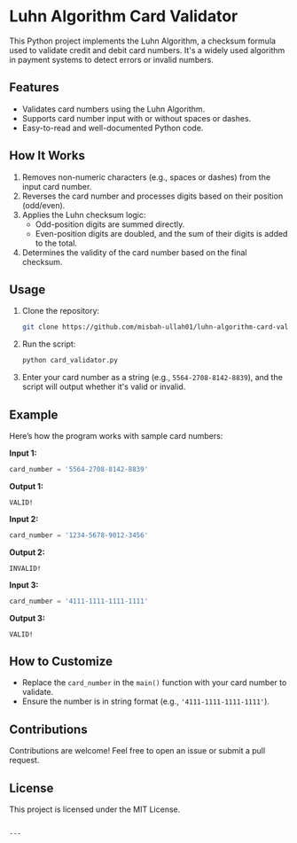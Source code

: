 
# Luhn Algorithm Card Validator

This Python project implements the Luhn Algorithm, a checksum formula used to validate credit and debit card numbers. It's a widely used algorithm in payment systems to detect errors or invalid numbers.

## Features
- Validates card numbers using the Luhn Algorithm.
- Supports card number input with or without spaces or dashes.
- Easy-to-read and well-documented Python code.

## How It Works
1. Removes non-numeric characters (e.g., spaces or dashes) from the input card number.
2. Reverses the card number and processes digits based on their position (odd/even).
3. Applies the Luhn checksum logic:
   - Odd-position digits are summed directly.
   - Even-position digits are doubled, and the sum of their digits is added to the total.
4. Determines the validity of the card number based on the final checksum.

## Usage
1. Clone the repository:
   ```bash
   git clone https://github.com/misbah-ullah01/luhn-algorithm-card-validator.git
   ```
2. Run the script:
   ```bash
   python card_validator.py
   ```
3. Enter your card number as a string (e.g., `5564-2708-8142-8839`), and the script will output whether it's valid or invalid.

## Example
Here’s how the program works with sample card numbers:

**Input 1:**
```python
card_number = '5564-2708-8142-8839'
```

**Output 1:**
```
VALID!
```

**Input 2:**
```python
card_number = '1234-5678-9012-3456'
```

**Output 2:**
```
INVALID!
```

**Input 3:**
```python
card_number = '4111-1111-1111-1111'
```

**Output 3:**
```
VALID!
```

## How to Customize
- Replace the `card_number` in the `main()` function with your card number to validate.
- Ensure the number is in string format (e.g., `'4111-1111-1111-1111'`).

## Contributions
Contributions are welcome! Feel free to open an issue or submit a pull request.

## License
This project is licensed under the MIT License.
```

---
